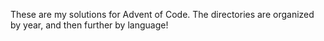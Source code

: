 These are my solutions for Advent of Code. The directories are organized by year, and then further by language!
